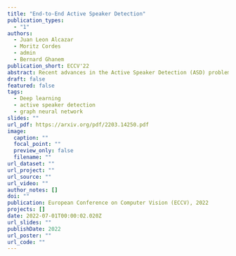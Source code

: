 ```yaml
---
title: "End-to-End Active Speaker Detection"
publication_types:
  - "1"
authors:
  - Juan Leon Alcazar
  - Moritz Cordes
  - admin
  - Bernard Ghanem
publication_short: ECCV'22
abstract: Recent advances in the Active Speaker Detection (ASD) problem build upon a two-stage process -- feature extraction and spatio-temporal context aggregation. In this paper, we propose an end-to-end ASD workflow where feature learning and contextual predictions are jointly learned. Our end-to-end trainable network simultaneously learns multi-modal embeddings and aggregates spatio-temporal context. This results in more suitable feature representations and improved performance in the ASD task. We also introduce interleaved graph neural network (iGNN) blocks, which split the message passing according to the main sources of context in the ASD problem. Experiments show that the aggregated features from the iGNN blocks are more suitable for ASD, resulting in state-of-the art performance. Finally, we design a weakly-supervised strategy, which demonstrates that the ASD problem can also be approached by utilizing audiovisual data but relying exclusively on audio annotations. We achieve this by modelling the direct relationship between the audio signal and the possible sound sources (speakers), as well as introducing a contrastive loss.
draft: false
featured: false
tags:
  - Deep learning
  - active speaker detection
  - graph neural network
slides: ""
url_pdf: https://arxiv.org/pdf/2203.14250.pdf
image:
  caption: ""
  focal_point: ""
  preview_only: false
  filename: ""
url_dataset: ""
url_project: ""
url_source: ""
url_video: ""
author_notes: []
doi: ""
publication: European Conference on Computer Vision (ECCV), 2022
projects: []
date: 2022-07-01T00:00:02.020Z
url_slides: ""
publishDate: 2022
url_poster: ""
url_code: ""
---
```

